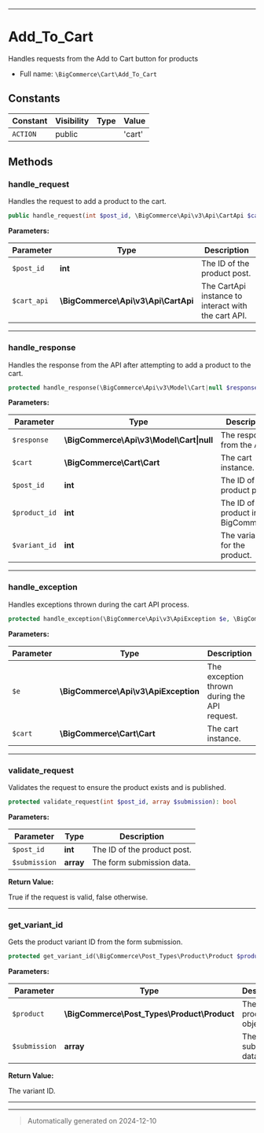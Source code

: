 ***

# Add_To_Cart

Handles requests from the Add to Cart button for products



* Full name: `\BigCommerce\Cart\Add_To_Cart`


## Constants

| Constant | Visibility | Type | Value |
|:---------|:-----------|:-----|:------|
|`ACTION`|public| |&#039;cart&#039;|


## Methods


### handle_request

Handles the request to add a product to the cart.

```php
public handle_request(int $post_id, \BigCommerce\Api\v3\Api\CartApi $cart_api): void
```








**Parameters:**

| Parameter | Type | Description |
|-----------|------|-------------|
| `$post_id` | **int** | The ID of the product post. |
| `$cart_api` | **\BigCommerce\Api\v3\Api\CartApi** | The CartApi instance to interact with the cart API. |





***

### handle_response

Handles the response from the API after attempting to add a product to the cart.

```php
protected handle_response(\BigCommerce\Api\v3\Model\Cart|null $response, \BigCommerce\Cart\Cart $cart, int $post_id, int $product_id, int $variant_id): void
```








**Parameters:**

| Parameter | Type | Description |
|-----------|------|-------------|
| `$response` | **\BigCommerce\Api\v3\Model\Cart&#124;null** | The response from the API. |
| `$cart` | **\BigCommerce\Cart\Cart** | The cart instance. |
| `$post_id` | **int** | The ID of the product post. |
| `$product_id` | **int** | The ID of the product in BigCommerce. |
| `$variant_id` | **int** | The variant ID for the product. |





***

### handle_exception

Handles exceptions thrown during the cart API process.

```php
protected handle_exception(\BigCommerce\Api\v3\ApiException $e, \BigCommerce\Cart\Cart $cart): void
```








**Parameters:**

| Parameter | Type | Description |
|-----------|------|-------------|
| `$e` | **\BigCommerce\Api\v3\ApiException** | The exception thrown during the API request. |
| `$cart` | **\BigCommerce\Cart\Cart** | The cart instance. |





***

### validate_request

Validates the request to ensure the product exists and is published.

```php
protected validate_request(int $post_id, array $submission): bool
```








**Parameters:**

| Parameter | Type | Description |
|-----------|------|-------------|
| `$post_id` | **int** | The ID of the product post. |
| `$submission` | **array** | The form submission data. |


**Return Value:**

True if the request is valid, false otherwise.




***

### get_variant_id

Gets the product variant ID from the form submission.

```php
protected get_variant_id(\BigCommerce\Post_Types\Product\Product $product, array $submission): int
```








**Parameters:**

| Parameter | Type | Description |
|-----------|------|-------------|
| `$product` | **\BigCommerce\Post_Types\Product\Product** | The product object. |
| `$submission` | **array** | The form submission data. |


**Return Value:**

The variant ID.




***


***
> Automatically generated on 2024-12-10
